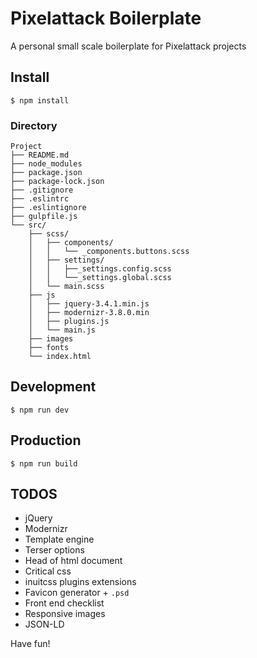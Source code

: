 # Pixelattack Boilerplate

A personal small scale boilerplate for Pixelattack projects

## Install

```
$ npm install
```

### Directory

```
Project
├── README.md
├── node_modules
├── package.json
├── package-lock.json
├── .gitignore
├── .eslintrc
├── .eslintignore
├── gulpfile.js
└── src/
    ├── scss/
    │   ├── components/
    │   │   └── _components.buttons.scss
    │   ├── settings/
    │   │   ├──_settings.config.scss
    │   │   └──_settings.global.scss
    │   └── main.scss
    ├── js
    │   ├── jquery-3.4.1.min.js
    │   ├── modernizr-3.8.0.min
    │   ├── plugins.js
    │   └── main.js
    ├── images
    ├── fonts
    └── index.html
```

## Development

```
$ npm run dev
```

## Production

```
$ npm run build
```

## TODOS

* jQuery
* Modernizr
* Template engine
* Terser options
* Head of html document
* Critical css
* inuitcss plugins extensions
* Favicon generator + `.psd`
* Front end checklist
* Responsive images
* JSON-LD

Have fun!
